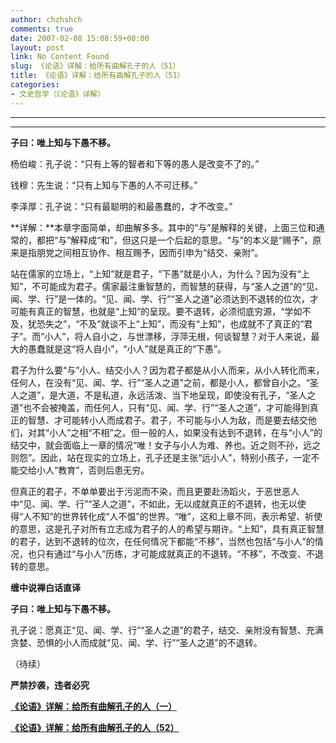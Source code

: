 ```yaml
---
author: chzhshch
comments: true
date: 2007-02-08 15:08:59+00:00
layout: post
link: No Content Found
slug: 《论语》详解：给所有曲解孔子的人（51）
title: 《论语》详解：给所有曲解孔子的人（51）
categories:
- 文史哲学（《论语》详解）
---
```


			

**                                                     **

**                                                     **

**子曰：唯上知与下愚不移。**

杨伯峻：孔子说：“只有上等的智者和下等的愚人是改变不了的。”

钱穆：先生说：“只有上知与下愚的人不可迁移。”

李泽厚：孔子说：“只有最聪明的和最愚蠢的，才不改变。”

**详解：**本章字面简单，却曲解多多。其中的“与”是解释的关键，上面三位和通常的，都把“与”解释成“和”，但这只是一个后起的意思。“与”的本义是“赐予”，原来是指朋党之间相互协作、相互赐予，因而引申为“结交、亲附”。

站在儒家的立场上，“上知”就是君子，“下愚”就是小人，为什么？因为没有“上知”，不可能成为君子。儒家最注重智慧的，而智慧的获得，与“圣人之道”的“见、闻、学、行”是一体的。“见、闻、学、行”“圣人之道”必须达到不退转的位次，才可能有真正的智慧，也就是“上知”的呈现。要不退转，必须彻底穷源，“学如不及，犹恐失之”，“不及”就谈不上“上知”，而没有“上知”，也成就不了真正的“君子”。而“小人”，将人自小之，与世漂移，浮萍无根，何谈智慧？对于人来说，最大的愚蠢就是这“将人自小”，“小人”就是真正的“下愚”。

君子为什么要“与”小人、结交小人？因为君子都是从小人而来，从小人转化而来，任何人，在没有“见、闻、学、行”“圣人之道”之前，都是小人，都曾自小之。“圣人之道”，是大道，不是私道，永远活泼、当下地呈现，即使没有孔子，“圣人之道”也不会被掩盖，而任何人，只有“见、闻、学、行”“圣人之道”，才可能得到真正的智慧、才可能转小人而成君子。君子，不可能与小人为敌，而是要去结交他们，对其“小人”之相“不相”之。但一般的人，如果没有达到不退转，在与“小人”的结交中，就会面临上一章的情况“唯！女子与小人为难、养也。近之则不孙，远之则怨”。因此，站在现实的立场上，孔子还是主张“远小人”，特别小孩子，一定不能交给小人“教育”，否则后患无穷。

但真正的君子，不单单要出于污泥而不染，而且更要赴汤蹈火，于恶世恶人中“见、闻、学、行”“圣人之道”，不如此，无以成就真正的不退转，也无以使得“人不知”的世界转化成“人不愠”的世界。“唯”，这和上章不同，表示希望、祈使的意思，这是孔子对所有立志成为君子的人的希望与期许。“上知”，具有真正智慧的君子，达到不退转的位次，在任何情况下都能“不移”，当然也包括“与小人”的情况，也只有通过“与小人”历练，才可能成就真正的不退转。“不移”，不改变、不退转的意思。

**缠中说禅白话直译**

**子曰：唯上知与下愚不移。**

孔子说：愿真正“见、闻、学、行”“圣人之道”的君子，结交、亲附没有智慧、充满贪婪、恐惧的小人而成就“见、闻、学、行”“圣人之道”的不退转。

（待续）

**严禁抄袭，违者必究**

[**《论语》详解：给所有曲解孔子的人（一）**](http://blog.sina.com.cn/u/486e105c010006n3)

[**《论语》详解：给所有曲解孔子的人（52）**](http://blog.sina.com.cn/u/486e105c010008n0)

